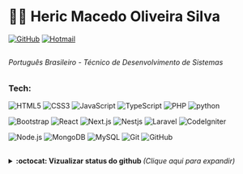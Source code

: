 # :man_technologist: Heric Macedo Oliveira Silva

[![GitHub](https://img.shields.io/badge/-GitHub-151515?style=flat-square&logo=github&link=https://github.com/HericC)](https://github.com/HericC)
[![Hotmail](https://img.shields.io/badge/-Hotmail-0078D4?style=flat-square&logo=microsoft-outlook&logoColor=white&link=mailto:heric_commercial@hotmail.com)](mailto:heric_commercial@hotmail.com)

##
###### Português Brasileiro - Técnico de Desenvolvimento de Sistemas

### Tech:
![HTML5](https://img.shields.io/badge/-HTML5-black?style=flat-square&logo=html5)
![CSS3](https://img.shields.io/badge/-CSS3-black?style=flat-square&logo=css3)
![JavaScript](https://img.shields.io/badge/-JavaScript-black?style=flat-square&logo=javascript)
![TypeScript](https://img.shields.io/badge/-TypeScript-black?style=flat-square&logo=typescript)
![PHP](https://img.shields.io/badge/-PHP-black?style=flat-square&logo=php)
![python](https://img.shields.io/badge/-Python-black?style=flat-square&logo=python)

![Bootstrap](https://img.shields.io/badge/-Bootstrap-black?style=flat-square&logo=bootstrap)
![React](https://img.shields.io/badge/-React-black?style=flat-square&logo=React)
![Next.js](https://img.shields.io/badge/-Next.js-black?style=flat-square&logo=Next.js)
![Nestjs](https://img.shields.io/badge/-Nestjs-black?style=flat-square&logo=Nestjs)
![Laravel](https://img.shields.io/badge/-Laravel-black?style=flat-square&logo=Laravel)
![CodeIgniter](https://img.shields.io/badge/-CodeIgniter-black?style=flat-square&logo=CodeIgniter)

![Node.js](https://img.shields.io/badge/-Node.js-black?style=flat-square&logo=Node.js)
![MongoDB](https://img.shields.io/badge/-MongoDB-black?style=flat-square&logo=mongodb)
![MySQL](https://img.shields.io/badge/-MySQL-black?style=flat-square&logo=mysql&logoColor=white)
![Git](https://img.shields.io/badge/-Git-black?style=flat-square&logo=git)
![GitHub](https://img.shields.io/badge/-GitHub-black?style=flat-square&logo=github)

##

<details>
  <summary> <b>:octocat: Vizualizar status do github </b> <i>(Clique aqui para expandir)</i> </summary>
  <br>
  
![Github Status](https://github-readme-stats.vercel.app/api?username=hericc&show_icons=true&count_private=true&line_height=24&title_color=fff&icon_color=79ff97&text_color=9f9f9f&bg_color=151515&border_color=151515)
![Top Langs](https://github-readme-stats.vercel.app/api/top-langs/?username=hericc&layout=compact&langs_count=8&title_color=fff&icon_color=79ff97&text_color=9f9f9f&bg_color=151515&border_color=151515)
  
</details>
